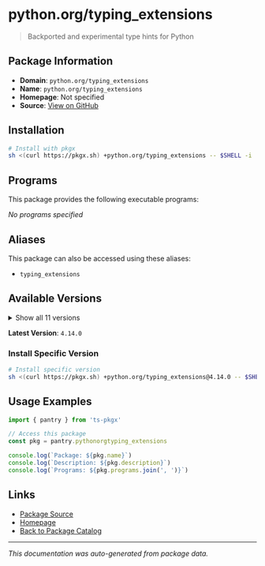 # python.org/typing_extensions

> Backported and experimental type hints for Python

## Package Information

- **Domain**: `python.org/typing_extensions`
- **Name**: `python.org/typing_extensions`
- **Homepage**: Not specified
- **Source**: [View on GitHub](https://github.com/pkgxdev/pantry/tree/main/projects/python.org/typing_extensions/package.yml)

## Installation

```bash
# Install with pkgx
sh <(curl https://pkgx.sh) +python.org/typing_extensions -- $SHELL -i
```

## Programs

This package provides the following executable programs:

*No programs specified*

## Aliases

This package can also be accessed using these aliases:

- `typing_extensions`

## Available Versions

<details>
<summary>Show all 11 versions</summary>

- `4.14.0`, `4.13.2`, `4.13.1`, `4.13.0`, `4.12.2`
- `4.12.1`, `4.12.0`, `4.11.0`, `4.10.0`, `4.9.0`
- `4.8.0`

</details>

**Latest Version**: `4.14.0`

### Install Specific Version

```bash
# Install specific version
sh <(curl https://pkgx.sh) +python.org/typing_extensions@4.14.0 -- $SHELL -i
```

## Usage Examples

```typescript
import { pantry } from 'ts-pkgx'

// Access this package
const pkg = pantry.pythonorgtyping_extensions

console.log(`Package: ${pkg.name}`)
console.log(`Description: ${pkg.description}`)
console.log(`Programs: ${pkg.programs.join(', ')}`)
```

## Links

- [Package Source](https://github.com/pkgxdev/pantry/tree/main/projects/python.org/typing_extensions/package.yml)
- [Homepage](#)
- [Back to Package Catalog](../package-catalog.md)

---

*This documentation was auto-generated from package data.*
